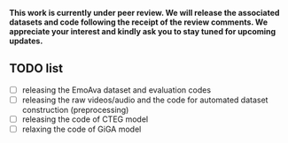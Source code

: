**This work is currently under peer review. We will release the associated datasets and code following the receipt of the review comments. We appreciate your interest and kindly ask you to stay tuned for upcoming updates.**

## TODO list

- [ ] releasing the EmoAva dataset and evaluation codes
- [ ] releasing the raw videos/audio and the code for automated dataset construction (preprocessing)
- [ ] releasing the code of CTEG model
- [ ] relaxing the code of GiGA model
